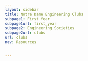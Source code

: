 ```yaml
---
layout: sidebar
title: Notre Dame Engineering Clubs 
subpage1: First Year
subpage1url: first_year
subpage2: Engineering Societies
subpage2url: clubs
url: clubs
nav: Resources


---
```

<!-- This [newsletter](https://drive.google.com/file/d/1zq0_P7g2xXQZLwN-4p1dyWxJTbqnoOcr/view?usp=sharing) will be updated towards the beginning of each week. Additional event details can be found under the Events page. To view the newsletter, you must be logged into your Notre Dame email.

If interested in having the newsletter delivered every Monday morning in an email, please sign up [here](https://docs.google.com/forms/d/e/1FAIpQLSdcwyYMInhdyx6JOfBgeKhEGyQGqBYV7th1uTwLfDu3Zatb9g/viewform).

<iframe src="https://drive.google.com/file/d/1zq0_P7g2xXQZLwN-4p1dyWxJTbqnoOcr/preview" width="640" height="480"></iframe>
 -->